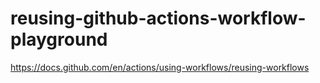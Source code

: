 # reusing-github-actions-workflow-playground
https://docs.github.com/en/actions/using-workflows/reusing-workflows

